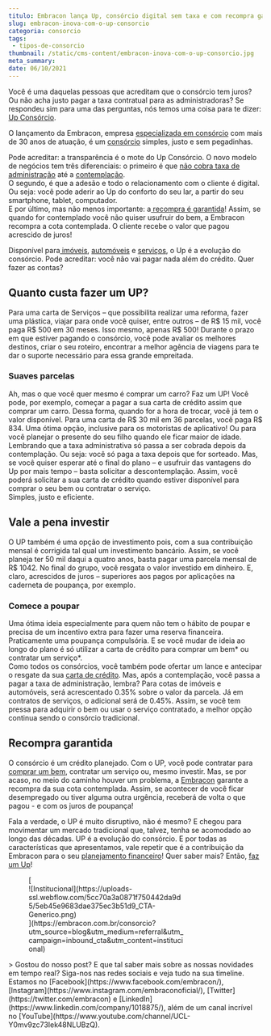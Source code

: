 ```yaml
---
titulo: Embracon lança Up, consórcio digital sem taxa e com recompra garantida
slug: embracon-inova-com-o-up-consorcio
categoria: consorcio
tags:
 - tipos-de-consorcio
thumbnail: /static/cms-content/embracon-inova-com-o-up-consorcio.jpg
meta_summary: 
date: 06/10/2021
---
```

Você é uma daquelas pessoas que acreditam que o consórcio tem juros? Ou não acha justo pagar a taxa contratual para as administradoras? Se respondeu sim para uma das perguntas, nós temos uma coisa para te dizer: [Up Consórcio](https://www.upconsorcios.com.br/blog/up-consorcio).

O lançamento da Embracon, empresa [especializada em consórcio](https://www.embracon.com.br/a-embracon) com mais de 30 anos de atuação, é um [consórcio](https://www.embracon.com.br/) simples, justo e sem pegadinhas.

Pode acreditar: a transparência é o mote do Up Consórcio. O novo modelo de negócios tem três diferenciais: o primeiro é que [não cobra taxa de administração](https://www.upconsorcios.com.br/blog/conheca-o-up-consorcio-sem-taxa-de-administracao) até a [contemplação](https://www.upconsorcios.com.br/blog/saiba-o-que-fazer-quando-for-contemplado-no-up-consorcios?71eb64d4_page=13).   
O segundo, é que a adesão e todo o relacionamento com o cliente é digital. Ou seja: você pode aderir ao Up do conforto do seu lar, a partir do seu smartphone, tablet, computador.   
E por último, mas não menos importante: a[ recompra é garantida](https://www.upconsorcios.com.br/blog/recompra-garantida-apos-a-contemplacao-como-funciona?71eb64d4_page=12)! Assim, se quando for contemplado você não quiser usufruir do bem, a Embracon recompra a cota contemplada. O cliente recebe o valor que pagou acrescido de juros!

Disponível para[ imóveis](https://www.upconsorcios.com.br/consorcio-de-imovel), [automóveis](https://www.upconsorcios.com.br/consorcio-de-auto) e [serviços](https://www.upconsorcios.com.br/consorcio-de-servicos), o Up é a evolução do consórcio. Pode acreditar: você não vai pagar nada além do crédito. Quer fazer as contas?

Quanto custa fazer um UP?
-------------------------

Para uma carta de Serviços – que possibilita realizar uma reforma, fazer uma plástica, viajar para onde você quiser, entre outros – de R$ 15 mil, você paga R$ 500 em 30 meses. Isso mesmo, apenas R$ 500! Durante o prazo em que estiver pagando o consórcio, você pode avaliar os melhores destinos, criar o seu roteiro, encontrar a melhor agência de viagens para te dar o suporte necessário para essa grande empreitada.

### Suaves parcelas

Ah, mas o que você quer mesmo é comprar um carro? Faz um UP! Você pode, por exemplo, começar a pagar a sua carta de crédito assim que comprar um carro. Dessa forma, quando for a hora de trocar, você já tem o valor disponível. Para uma carta de R$ 30 mil em 36 parcelas, você paga R$ 834. Uma ótima opção, inclusive para os motoristas de aplicativo! Ou para você planejar o presente do seu filho quando ele ficar maior de idade.  
Lembrando que a taxa administrativa só passa a ser cobrada depois da contemplação. Ou seja: você só paga a taxa depois que for sorteado. Mas, se você quiser esperar até o final do plano – e usufruir das vantagens do Up por mais tempo – basta solicitar a descontemplação. Assim, você poderá solicitar a sua carta de crédito quando estiver disponível para comprar o seu bem ou contratar o serviço.  
Simples, justo e eficiente.

Vale a pena investir
--------------------

O UP também é uma opção de investimento pois, com a sua contribuição mensal é corrigida tal qual um investimento bancário. Assim, se você planeja ter 50 mil daqui a quatro anos, basta pagar uma parcela mensal de R$ 1042. No final do grupo, você resgata o valor investido em dinheiro. E, claro, acrescidos de juros – superiores aos pagos por aplicações na caderneta de poupança, por exemplo.

### Comece a poupar 

Uma ótima ideia especialmente para quem não tem o hábito de poupar e precisa de um incentivo extra para fazer uma reserva financeira. Praticamente uma poupança compulsória. E se você mudar de ideia ao longo do plano é só utilizar a carta de crédito para comprar um bem\* ou contratar um serviço\*.  
Como todos os consórcios, você também pode ofertar um lance e antecipar o resgate da sua [carta de crédito](https://www.upconsorcios.com.br/blog/o-que-e-carta-de-credito-no-consorcio). Mas, após a contemplação, você passa a pagar a taxa de administração, lembra? Para cotas de imóveis e automóveis, será acrescentado 0.35% sobre o valor da parcela. Já em contratos de serviços, o adicional será de 0.45%. Assim, se você tem pressa para adquirir o bem ou usar o serviço contratado, a melhor opção continua sendo o consórcio tradicional.

Recompra garantida
------------------

O consórcio é um crédito planejado. Com o UP, você pode contratar para [comprar um bem](https://www.upconsorcios.com.br/blog/voce-sabe-planejar-a-compra-de-um-bem-caro?71eb64d4_page=10), contratar um serviço ou, mesmo investir. Mas, se por acaso, no meio do caminho houver um problema, a [Embracon](https://www.embracon.com.br/home) garante a recompra da sua cota contemplada. Assim, se acontecer de você ficar desempregado ou tiver alguma outra urgência, receberá de volta o que pagou - e com os juros de poupança!

Fala a verdade, o UP é muito disruptivo, não é mesmo? E chegou para movimentar um mercado tradicional que, talvez, tenha se acomodado ao longo das décadas. UP é a evolução do consórcio. E por todas as características que apresentamos, vale repetir que é a contribuição da Embracon para o seu [planejamento financeiro](https://www.embracon.com.br/blog/planejamento-financeiro-um-guia-para-as-financas-nao-sairem-de-controle)! Quer saber mais? Então, [faz um Up](https://www.upconsorcios.com.br/)!

<figure class="w-richtext-figure-type-image w-richtext-align-center" style="max-width:310px">[<div>![Institucional](https://uploads-ssl.webflow.com/5cc70a3a0871f750442da9d5/5eb45e9683dae375ec3b51d9_CTA-Generico.png)</div>](https://embracon.com.br/consorcio?utm_source=blog&utm_medium=referral&utm_campaign=inbound_cta&utm_content=institucional)</figure>> Gostou do nosso post? E que tal saber mais sobre as nossas novidades em tempo real? Siga-nos nas redes sociais e veja tudo na sua timeline. Estamos no [Facebook](https://www.facebook.com/embracon/), [Instagram](https://www.instagram.com/embraconoficial/), [Twitter](https://twitter.com/embracon) e [LinkedIn](https://www.linkedin.com/company/1018875/), além de um canal incrível no [YouTube](https://www.youtube.com/channel/UCL-Y0mv9zc73Iek48NLUBzQ).
